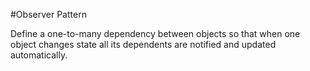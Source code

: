 #Observer Pattern

Define a one-to-many dependency between objects so that when one object changes state all its dependents are notified and updated automatically.
